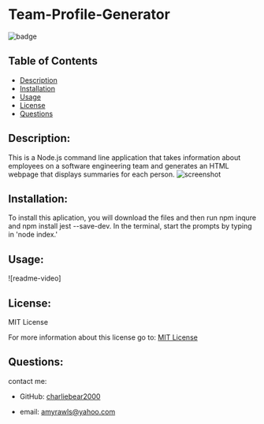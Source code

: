 # Team-Profile-Generator

![badge](https://img.shields.io/badge/License-MIT-yellow.svg)

  ## Table of Contents
  - [Description](#description)
  - [Installation](#installation)
  - [Usage](#usage)
  - [License](#license)
  - [Questions](#questions)

  ## Description:
  
  This is a Node.js command line application that takes information about employees on a software engineering team and generates an HTML webpage that displays summaries for each person. 
 ![screenshot](https://user-images.githubusercontent.com/99057802/167293740-a0472e13-183e-47a4-86c9-b91910be5f27.png)
 

  ## Installation:

  To install this aplication, you will download the files and then run npm inqure and npm install jest --save-dev. In the terminal, start the prompts by typing in 'node index.'

  ## Usage:
  
![readme-video]

  ## License:
  MIT License

  For more information about this license go to: [MIT License](https://choosealicense.com/licenses/mit//gpl-3.0/)

  ## Questions:
  contact me:

  - GitHub: [charliebear2000](https://github.com/charliebear2000)

  - email: amyrawls@yahoo.com

  
